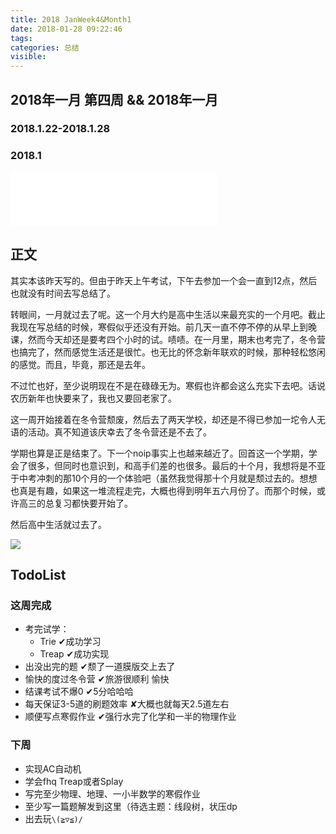 ```yaml
---
title: 2018 JanWeek4&Month1
date: 2018-01-28 09:22:46
tags:
categories: 总结
visible:
---
```


## 2018年一月 第四周 && 2018年一月
### 2018.1.22-2018.1.28
### 2018.1
<!-- more -->

<iframe frameborder="no" border="0" marginwidth="0" marginheight="0" width=330 height=86 src="//music.163.com/outchain/player?type=2&id=416890449&auto=0&height=66"></iframe>

## 正文

其实本该昨天写的。但由于昨天上午考试，下午去参加一个会一直到12点，然后也就没有时间去写总结了。

转眼间，一月就过去了呢。这一个月大约是高中生活以来最充实的一个月吧。截止我现在写总结的时候，寒假似乎还没有开始。前几天一直不停不停的从早上到晚课，然而今天却还是要考四个小时的试。啧啧。在一月里，期末也考完了，冬令营也搞完了，然而感觉生活还是很忙。也无比的怀念新年联欢的时候，那种轻松悠闲的感觉。而且，毕竟，那还是去年。

不过忙也好，至少说明现在不是在碌碌无为。寒假也许都会这么充实下去吧。话说农历新年也快要来了，我也又要回老家了。

这一周开始接着在冬令营颓废，然后去了两天学校，却还是不得已参加一坨令人无语的活动。真不知道该庆幸去了冬令营还是不去了。

学期也算是正是结束了。下一个noip事实上也越来越近了。回首这一个学期，学会了很多，但同时也意识到，和高手们差的也很多。最后的十个月，我想将是不亚于中考冲刺的那10个月的一个体验吧（虽然我觉得那十个月就是颓过去的。想想也真是有趣，如果这一堆流程走完，大概也得到明年五六月份了。而那个时候，或许高三的总复习都快要开始了。

然后高中生活就过去了。

![](title.jpg)

## TodoList
### 这周完成

+ 考完试学：
    + Trie ✔成功学习
    + Treap ✔成功实现
+ 出没出完的题 ✔颓了一道膜版交上去了
+ 愉快的度过冬令营 ✔旅游很顺利 愉快
+ 结课考试不爆0 ✔5分哈哈哈
+ 每天保证3-5道的刷题效率 ✘大概也就每天2.5道左右
+ 顺便写点寒假作业 ✔强行水完了化学和一半的物理作业

### 下周

+ 实现AC自动机
+ 学会fhq Treap或者Splay
+ 写完至少物理、地理、一小半数学的寒假作业
+ 至少写一篇题解发到这里（待选主题：线段树，状压dp
+ 出去玩```\(≧▽≦)/```

